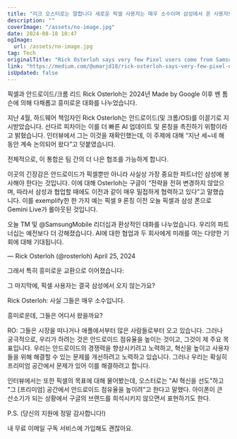```yaml
---
title: "리크 오스터로는 말합니다 새로운 픽셀 사용자는 매우 소수이며 삼성에서 온 사용자도 Google의 하드웨어 목표가 무엇일까요"
description: ""
coverImage: "/assets/no-image.jpg"
date: 2024-08-18 10:47
ogImage:
  url: /assets/no-image.jpg
tag: Tech
originalTitle: "Rick Osterloh says very few Pixel users come from Samsung and Googles hardware goal"
link: "https://medium.com/@umarjd18/rick-osterloh-says-very-few-pixel-users-come-from-samsung-and-google-s-hardware-goal-d059fd5eeac8"
isUpdated: false
---
```


픽셀과 안드로이드/크롬 리드 Rick Osterloh는 2024년 Made by Google 이후 벤 톰슨에 의해 다채롭고 흥미로운 대화를 나누었습니다.

지난 4월, 하드웨어 책임자인 Rick Osterloh는 안드로이드(및 크롬/OS)를 이끌기로 지시받았습니다. 선다르 피차이는 이를 더 빠른 AI 업데이트 및 론칭을 촉진하기 위함이라고 밝혔습니다. 인터뷰에서 그는 이것을 재확인했는데, 이 주제에 대해 “지난 세~네 해 동안 계속 논의되어 왔다”고 덧붙였습니다.

전체적으로, 이 통합은 팀 간의 더 나은 협조를 가능하게 합니다.

이곳의 긴장감은 안드로이드가 픽셀뿐만 아니라 사실상 가장 중요한 파트너인 삼성에 봉사해야 한다는 것입니다. 이에 대해 Osterloh는 구글이 “전략을 전혀 변경하지 않았으며, 따라서 삼성과 협업할 때에도 이전과 같이 매우 밀접하게 협력하고 있다”고 말했습니다. 이를 exemplify한 한 가지 예는 픽셀 9 론칭 이전 오늘 픽셀과 삼성 폰으로 Gemini Live가 롤아웃된 것입니다.

<!-- cozy-coder - 수평 -->

<ins class="adsbygoogle"
     style="display:block"
     data-ad-client="ca-pub-4877378276818686"
     data-ad-slot="1107185301"
     data-ad-format="auto"
     data-full-width-responsive="true"></ins>

<script>
     (adsbygoogle = window.adsbygoogle || []).push({});
</script>

오늘 TM 및 @SamsungMobile 리더십과 환상적인 대화를 나누었습니다. 우리의 파트너십는 예전보다 더 강해졌습니다. AI에 대한 협업과 두 회사에게 미래를 여는 다양한 기회에 대해 기대됩니다.

— Rick Osterloh (@rosterloh) April 25, 2024

그래서 특히 흥미로운 교환으로 이어졌습니다:

그 마지막에, 픽셀 사용자는 결국 삼성에서 오지 않는가요?

<!-- cozy-coder - 수평 -->

<ins class="adsbygoogle"
     style="display:block"
     data-ad-client="ca-pub-4877378276818686"
     data-ad-slot="1107185301"
     data-ad-format="auto"
     data-full-width-responsive="true"></ins>

<script>
     (adsbygoogle = window.adsbygoogle || []).push({});
</script>

Rick Osterloh: 사실 그들은 매우 소수입니다.

흥미로운데, 그들은 어디서 왔을까요?

RO: 그들은 시장을 떠나거나 애플에서부터 많은 사람들로부터 오고 있습니다. 그러나 궁극적으로, 우리가 하려는 것은 안드로이드 점유율을 높이는 것이고, 그것이 제 주요 목표입니다. 우리는 안드로이드의 경쟁력을 향상시키려고 노력하고, 혁신을 높이고 사용자들을 위해 해결할 수 있는 문제를 개선하려고 노력하고 있습니다. 그러나 우리는 확실히 프리미엄 공간에서 문제가 있어 이를 해결하려고 합니다.

인터뷰에서는 또한 픽셀의 목표에 대해 물어봤는데, 오스터로는 "AI 혁신을 선도"하고 "그 [프리미엄] 공간에서 안드로이드 점유율을 높이려"고 한다고 말했다. 아이폰이 큰 산소기가 되는 상황에서 구글의 브랜드를 희석시키지 않으면서 표현하기도 한다.

<!-- cozy-coder - 수평 -->

<ins class="adsbygoogle"
     style="display:block"
     data-ad-client="ca-pub-4877378276818686"
     data-ad-slot="1107185301"
     data-ad-format="auto"
     data-full-width-responsive="true"></ins>

<script>
     (adsbygoogle = window.adsbygoogle || []).push({});
</script>

P.S. (당신의 지원에 정말 감사합니다!)

내 무료 이메일 구독 서비스에 가입해도 괜찮아요.
